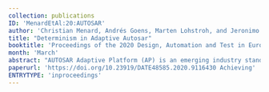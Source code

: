 ```yaml
---
collection: publications
ID: 'MenardEtAl:20:AUTOSAR'
author: 'Christian Menard, Andrés Goens, Marten Lohstroh, and Jeronimo Castrillon'
title: "Determinism in Adaptive Autosar"
booktitle: 'Proceedings of the 2020 Design, Automation and Test in Europe Conference (DATE)'
month: 'March'
abstract: "AUTOSAR Adaptive Platform (AP) is an emerging industry standard that tackles the challenges of modern auto-motive software design, but does not provide adequate mechanisms to enforce deterministic execution. This poses profound challenges to testing and maintenance of the application software, which is particularly problematic for safety-critical applications. In this paper, we analyze the problem of nondeterminism in AP and propose a framework for the design of deterministic automotive software that transparently integrates with the AP communication mechanisms. We illustrate our approach in a case study based on the brake assistant demonstrator application that is provided by the AUTOSAR consortium. We show that the original implementation is nondeterministic and discuss a deterministic solution based on our framework."
paperurl: 'https://doi.org/10.23919/DATE48585.2020.9116430 Achieving'
ENTRYTYPE: 'inproceedings'
---
```


